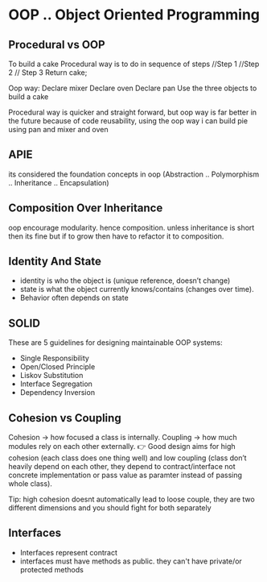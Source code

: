 # OOP .. Object Oriented Programming

## Procedural vs OOP

To build a cake
Procedural way is to do in sequence of steps
//Step 1
//Step 2 
// Step 3
Return cake;

Oop way:
Declare mixer
Declare oven
Declare pan
Use the three objects to build a cake


Procedural way is quicker and straight forward, but oop way is far better in the future because of code reusability, using the oop way i can build pie using pan and mixer and oven


## APIE 

its considered the foundation concepts in oop (Abstraction .. Polymorphism .. Inheritance .. Encapsulation)

## Composition Over Inheritance

oop encourage modularity. hence composition. unless inheritance is short then its fine but if to grow then have to refactor it to composition.

## Identity And State

- identity is who the object is (unique reference, doesn’t change)
- state is what the object currently knows/contains (changes over time).
- Behavior often depends on state


## SOLID 

These are 5 guidelines for designing maintainable OOP systems:
- Single Responsibility
- Open/Closed Principle
- Liskov Substitution
- Interface Segregation
- Dependency Inversion


## Cohesion vs Coupling

Cohesion → how focused a class is internally.
Coupling → how much modules rely on each other externally.
👉 Good design aims for high cohesion (each class does one thing well) and low coupling (class don’t heavily depend on each other, they depend to contract/interface not concrete implementation or pass value as paramter instead of passing whole class).

Tip: high cohesion doesnt automatically lead to loose couple, they are two different dimensions and you should fight for both separately


## Interfaces

- Interfaces represent contract 
- interfaces must have methods as public. they can't have private/or protected methods